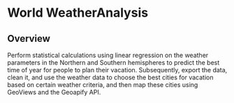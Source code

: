 # World WeatherAnalysis

## Overview

Perform statistical calculations using linear regression on the weather parameters in the Northern and Southern hemispheres to predict the best time of year for people to plan their vacation. Subsequently, export the data, clean it, and use the weather data to choose the best cities for vacation based on certain weather criteria, and then map these cities using GeoViews and the Geoapify API.
